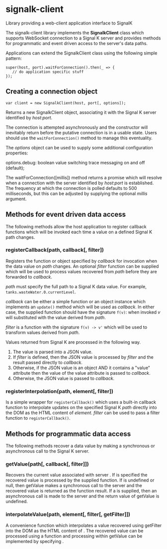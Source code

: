 # signalk-client

Library providing a web-client application interface to SignalK

The signalk-client library implements the __SignalkClient__ class which
supports WebSocket connection to a Signal K server and provides methods
for programmatic and event driven access to the server's data paths.

Applications can extend the SignalkClient class using the following simple
pattern:
```
super(host, port).waitForConnection().then(_ => {
   // do application specific stuff
});
```

## Creating a connection object
```
var client = new SignalkClient(host, port[, options]);
```
Returns a new SignalkClient object, associating it with the Signal K server
identified by _host_:_port_.

The connection is attempted asynchronously and the constructor will inevitably
return before the putative connection is in a usable state. Users should use
the ```waitForConnection()``` method to manage this eventuality.

The _options_ object can be used to supply some additional configuration
properties:

options.debug: boolean value switching trace messaging on and off (default);

The waitForConnection([millis]) method returns a promise which will resolve
when a connection with the server identified by _host_:_port_ is established.
The frequency at which the connection is polled defaults to 500 milliseconds,
but this can be adjusted by supplying the optional _millis_ argument.

## Methods for event driven data access

The following methods allow the host application to register callback functions
which will be invoked each time a value on a defined Signal K path changes.

### registerCallback(path, callback[, filter])

Registers the function or object specified by _callback_ for invocation
when the data value on _path_ changes.  An optional _filter_ function can
be supplied which will be used to process values recovered from _path_
before they are forwarded to _callback_.

_path_ must specify the full path to a Signal K data value.  For example,
```tanks.wasteWater.0.currentLevel```.

_callback_ can be either a simple function or an object instance which
implements an ```update()``` method which will be used as _callback_.  In
either case, the supplied function should have the signature ```f(v)```:
when invoked _v_ will substituted with the value derived from _path_.

_filter_ is a function with the signature ```f(v) -> v'``` which will be
used to transform values derived from _path_.

Values returned from Signal K are processed in the following way.

1. The value is parsed into a JSON value.
2. If _filter_ is defined, then the JSON value is processed by _filter_
   and the result passed directly to _callback_.
3. Otherwise, if the JSON value is an object AND it contains a "value"
   attribute then the value of the value attribute is passed to _callback_.
4. Otherwise, the JSON value is passed to _callback_.

### registerInterpolation(path, element[, filter])

Is a simple wrapper for ```registerCallback()``` which uses a built-in
callback function to interpolate updates on the specified Signal K _path_
directly into the DOM as the HTML content of _element_. _filter_ can be
used to pass a filter function to ```registerCallback()```. 

## Methods for programmatic data access

The following methods recover a data value by making a synchronous or
asynchronous call to the Signal K server.

### getValue(path[, callback[, filter]])

Recovers the current value associated with server <path>.  If <filter> is
specified the recovered value is processed by the supplied function. If
<callback> is undefined or null, then getValue makes a synchronous call to
the server and the recovered value is returned as the function result. If a
<callback> is supplied, then an asynchronous call is made to the server and
the return value of getValue is undefined.
 
### interpolateValue(path, element[, filter[, getFilter]])

A convenience function which interpolates a <path> value recovered using
getFilter into the DOM as the HTML content of <element>. The recovered
value can be processed using a <filter> function and processing within
getValue can be implemented by specifying <getFilter>.
